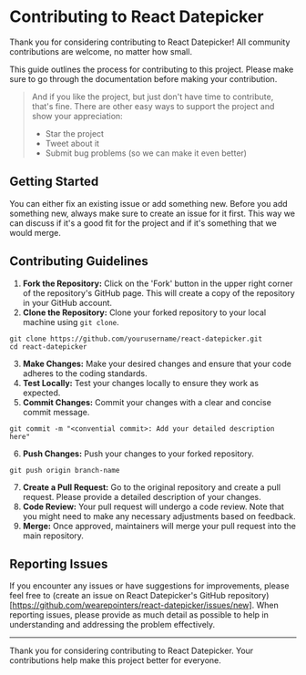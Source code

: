 # Contributing to React Datepicker

Thank you for considering contributing to React Datepicker! All community contributions are welcome, no matter how small. 

This guide outlines the process for contributing to this project. Please make sure to go through the documentation before making your contribution.

> And if you like the project, but just don't have time to contribute, that's fine. There are other easy ways to support the project and show your appreciation:
> - Star the project
> - Tweet about it
> - Submit bug problems (so we can make it even better)

## Getting Started
You can either fix an existing issue or add something new. Before you add something new, always make sure to create an issue for it first. This way we can discuss if it's a good fit for the project and if it's something that we would merge. 

## Contributing Guidelines

1. **Fork the Repository:** Click on the 'Fork' button in the upper right corner of the repository's GitHub page. This will create a copy of the repository in your GitHub account.
2. **Clone the Repository:** Clone your forked repository to your local machine using `git clone`.
```shell
git clone https://github.com/yourusername/react-datepicker.git
cd react-datepicker
```

3. **Make Changes:** Make your desired changes and ensure that your code adheres to the coding standards.
4. **Test Locally:** Test your changes locally to ensure they work as expected.
5. **Commit Changes:** Commit your changes with a clear and concise commit message.

```shell
git commit -m "<convential commit>: Add your detailed description here"
```
6. **Push Changes:** Push your changes to your forked repository.

```shell
git push origin branch-name
```

7. **Create a Pull Request:** Go to the original repository and create a pull request. Please provide a detailed description of your changes.
8. **Code Review:** Your pull request will undergo a code review. Note that you might need to make any necessary adjustments based on feedback.
9. **Merge:** Once approved, maintainers will merge your pull request into the main repository.


## Reporting Issues

If you encounter any issues or have suggestions for improvements, please feel free to (create an issue on React Datepicker's GitHub repository)[https://github.com/wearepointers/react-datepicker/issues/new]. When reporting issues, please provide as much detail as possible to help in understanding and addressing the problem effectively.

---

Thank you for considering contributing to React Datepicker. Your contributions help make this project better for everyone.